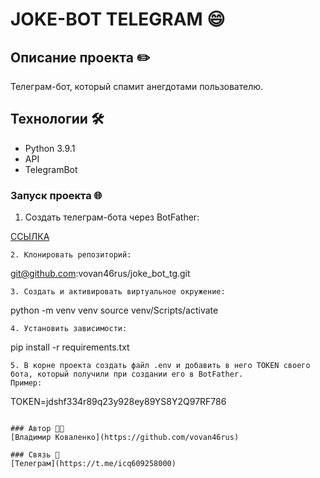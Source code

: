 # JOKE-BOT TELEGRAM 😄

## Описание проекта ✏️

Телеграм-бот, который спамит анегдотами пользователю.

## Технологии 🛠️

- Python 3.9.1
- API
- TelegramBot

### Запуск проекта 🌐
1. Создать телеграм-бота через BotFather:

[ССЫЛКА](https://t.me/botfather)
```
2. Клонировать репозиторий:
```
git@github.com:vovan46rus/joke_bot_tg.git
```
3. Создать и активировать виртуальное окружение:
```
python -m venv venv
source venv/Scripts/activate
```
4. Установить зависимости:
```
pip install -r requirements.txt
```
5. В корне проекта создать файл .env и добавить в него TOKEN своего бота, который получили при создании его в BotFather.
Пример:
```
TOKEN=jdshf334r89q23y928ey89YS8Y2Q97RF786
```

### Автор 👨‍💻
[Владимир Коваленко](https://github.com/vovan46rus)

### Cвязь 📡
[Телеграм](https://t.me/icq609258000)
